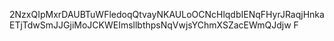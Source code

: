 2NzxQIpMxrDAUBTuWFledoqQtvayNKAULoOCNcHlqdbIENqFHyrJRaqjHnkaETjTdwSmJJGjiMoJCKWEImsllbthpsNqVwjsYChmXSZacEWmQJdjw
F
